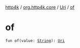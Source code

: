 [http4k](../../index.md) / [org.http4k.core](../index.md) / [Uri](index.md) / [of](./of.md)

# of

`fun of(value: `[`String`](https://kotlinlang.org/api/latest/jvm/stdlib/kotlin/-string/index.html)`): `[`Uri`](index.md)